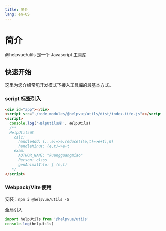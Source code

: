 ```yaml
---
title: 简介
lang: en-US
---
```


# 简介

@helpvue/utils 是一个 Javascript 工具库

## 快速开始

这里为您介绍常见开发模式下接入工具库的最基本方式。

### script 标签引入

```html
<div id="app"></div>
<script src="./node_modules/@helpvue/utils/dist/index.iife.js"></script>
<script>
  console.log('HelpUtils库', HelpUtils)
  /**
  HelpUtils库 
    calc: 
      handleAdd: (...e)=>e.reduce(((e,t)=>e+t),0)
      handleMinus: (e,t)=>e-t
    exam: 
      AUTHOR_NAME: "kuangguangmiao"
      Person: class
      genAnimalInfo: ƒ (e,t)
   */
</script>
```

### Webpack/Vite 使用

安装：`npm i @helpvue/utils -S`

全局引入

```ts
import helpUtils from '@helpvue/utils'
console.log(helpUtils)
```
